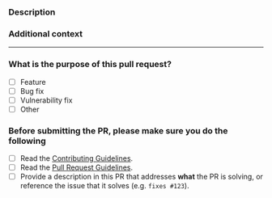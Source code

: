 <!-- Thank you for contributing! -->

### Description

<!-- Please insert your description here and provide especially info about the "what" this PR is solving -->

### Additional context

<!-- e.g. is there anything you'd like reviewers to focus on? -->

---

### What is the purpose of this pull request? <!-- (put an "X" next to an item) -->

- [ ] Feature
- [ ] Bug fix
- [ ] Vulnerability fix
- [ ] Other

### Before submitting the PR, please make sure you do the following

- [ ] Read the [Contributing Guidelines](https://github.com/FynniX/mapped.js/blob/main/CONTRIBUTING.md).
- [ ] Read the [Pull Request Guidelines](https://github.com/FynniX/mapped.js/blob/main/CONTRIBUTING.md#pull-request).
- [ ] Provide a description in this PR that addresses **what** the PR is solving, or reference the issue that it solves (e.g. `fixes #123`).
